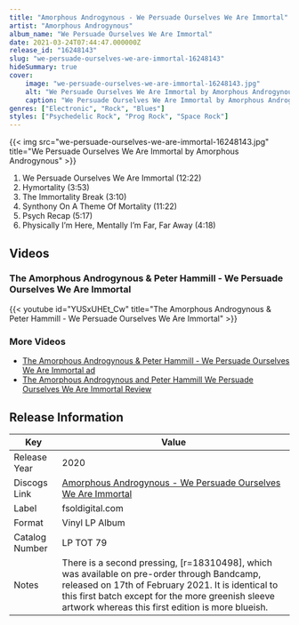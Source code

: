 ```yaml
---
title: "Amorphous Androgynous - We Persuade Ourselves We Are Immortal"
artist: "Amorphous Androgynous"
album_name: "We Persuade Ourselves We Are Immortal"
date: 2021-03-24T07:44:47.000000Z
release_id: "16248143"
slug: "we-persuade-ourselves-we-are-immortal-16248143"
hideSummary: true
cover:
    image: "we-persuade-ourselves-we-are-immortal-16248143.jpg"
    alt: "We Persuade Ourselves We Are Immortal by Amorphous Androgynous"
    caption: "We Persuade Ourselves We Are Immortal by Amorphous Androgynous"
genres: ["Electronic", "Rock", "Blues"]
styles: ["Psychedelic Rock", "Prog Rock", "Space Rock"]
---
```


{{< img src="we-persuade-ourselves-we-are-immortal-16248143.jpg" title="We Persuade Ourselves We Are Immortal by Amorphous Androgynous" >}}

<!-- section break -->

1. We Persuade Ourselves We Are Immortal (12:22)
2. Hymortality (3:53)
3. The Immortality Break (3:10)
4. Synthony On A Theme Of Mortality (11:22)
5. Psych Recap (5:17)
6. Physically I’m Here, Mentally I’m Far, Far Away (4:18)

<!-- section break -->




## Videos
### The Amorphous Androgynous & Peter Hammill - We Persuade Ourselves We Are Immortal
{{< youtube id="YUSxUHEt_Cw" title="The Amorphous Androgynous & Peter Hammill - We Persuade Ourselves We Are Immortal" >}}<br>

### More Videos

- [The Amorphous Androgynous & Peter Hammill - We Persuade Ourselves We Are Immortal ad](https://www.youtube.com/watch?v=LBpZwZlJzTg)
- [The Amorphous Androgynous and Peter Hammill We Persuade Ourselves We Are Immortal Review](https://www.youtube.com/watch?v=etngBiarRI0)


## Release Information
|  Key           | Value                                                |
| ---------------| ---------------------------------------------------- |
| Release Year   | 2020                                   |
| Discogs Link   | [Amorphous Androgynous - We Persuade Ourselves We Are Immortal](https://www.discogs.com/release/16248143-The-Amorphous-Androgynous-Peter-Hammill-We-Persuade-Ourselves-We-Are-Immortal) |
| Label          | fsoldigital.com |
| Format         | Vinyl LP Album |
| Catalog Number | LP TOT 79 |
| Notes | There is a second pressing, [r=18310498], which was available on pre-order through Bandcamp, released on 17th of February 2021. It is identical to this first batch except for the more greenish sleeve artwork whereas this first edition is more blueish. |